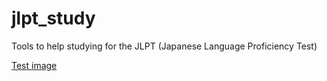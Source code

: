 # jlpt_study
Tools to help studying for the JLPT (Japanese Language Proficiency Test)

[Test image](Screenshots/Screenshot-%20Vocabulary%20Tester-1.png?raw=true)
